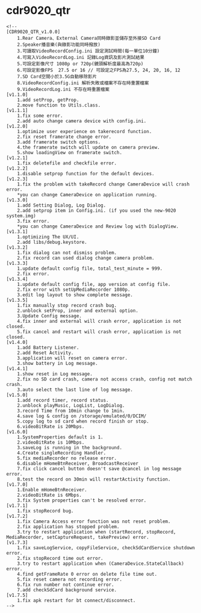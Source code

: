 # cdr9020_qtr
    <!--
    [CDR9020_QTR_v1.0.0]
        1.Rear Camera、External Camera同時錄影並儲存至外接SD Card
        2.Speaker播音樂(與錄影功能同時撥放)
        3.可讀取VideoRecordConfig.ini 設定測試時間(每一單位10分鐘)
        4.可寫入VideoRecordLog.ini 記錄Log資訊及影片測試結果
        5.可設定影像尺寸 1080p or 720p(鏡頭解析度最高為720p)
        6.可設定影像FPS  27.5 or 16 // 可設定之FPS為27.5, 24, 20, 16, 12
        7.SD Card空間小於3.5G自動移除影片
        8.VideoRecordConfig.ini 解析失敗或檔案不存在時重置檔案
        9.VideoRecordLog.ini 不存在時重置檔案
    [v1.1.0]
        1.add setProp, getProp.
        2.move function to Utils.class.
    [v1.1.1]
        1.fix some error.
        2.add auto change camera device with config.ini.
    [v1.2.0]
        1.optimize user experience on takerecord function.
        2.fix reset framerate change error.
        3.add framerate switch options.
        4.the framerate switch will update on camera preview.
        5.show loadingView on framerate switch.
    [v1.2.1]
        1.fix deletefile and checkfile error.
    [v1.2.2]
        1.disable setprop function for the default devices.
    [v1.2.3]
        1.fix the problem with takeRecord change CameraDevice will crash error.
        *you can change CameraDevice on application running.
    [v1.3.0]
        1.add Setting Dialog, Log Dialog.
        2.add setprop item in Config.ini. (if you used the new-9020 system.img)
        3.fix error.
        *you can change CameraDevice and Review log with DialogView.
    [v1.3.1]
        1.optimizing The UX/UI.
        2.add libs/debug.keystore.
    [v1.3.2]
        1.fix dialog can not dismiss problem.
        2.fix record can used dialog change camera problem.
    [v1.3.3]
        1.update default config file, total_test_minute = 999.
        2.fix error.
    [v1.3.4]
        1.update default config file, app version at config file.
        2.fix error with setUpMediaRecorder 1080p.
        3.edit log layout to show complete message.
    [v1.3.5]
        1.fix manually stop record crash bug.
        2.unblock setProp, inner and external option.
        3.Update Config message.
        4.fix inner and external will crash error, application is not closed.
        5.fix cancel and restart will crash error, application is not closed.
    [v1.4.0]
        1.add Battery Listener.
        2.add Reset Activity.
        3.application will reset on camera error.
        3.show battery in Log message.
    [v1.4.1]
        1.show reset in Log message.
        2.fix no SD card crash, camera not access crash, config not match crash.
        3.auto select the last line of log message.
    [v1.5.0]
        1.add record timer, record status.
        2.unblock playMusic, LogList, LogDialog.
        3.record Time from 10min change to 1min.
        4.save log & config on /storage/emulated/0/DCIM/
        5.copy log to sd card when record finish or stop.
        6.videoBitRate is 20Mbps.
    [v1.6.0]
        1.SystemProperties default is 1.
        2.videoBitRate is 10Mbps.
        3.saveLog is running in the background.
        4.Create singleRecording Handler.
        5.fix mediaRecorder no release error.
        6.disable mHomeBtnReceiver, BroadcastReceiver
        7.fix click cancel button doesn't save @cancel in log message error.
        8.test the record on 30min will restartActivity function.
    [v1.7.0]
        1.Enable mHomeBtnReceiver.
        2.videoBitRate is 6Mbps.
        3.fix System properties can't be resolved error.
    [v1.7.1]
        1.fix stopRecord bug.
    [v1.7.2]
        1.fix Camera Access error function was not reset problem.
        2.fix application has stopped problem.
        3.try to restart application when (startRecord, stopRecord, MediaRecorder, setCaptureRequest, takePreview) error.
    [v1.7.3]
        1.fix saveLogService, copyFileService, checkSdCardService shutdown error.
        2.fix stopRecord time out error.
        3.try to restart application when (CameraDevice.StateCallback) error.
        4.find getFrameRate 0 error on delete file time out.
        5.fix reset camera not recording error.
        6.fix run number not continue error.
        7.add checkSdCard background service.
    [v1.7.5]
        1.fix apk restart for bt connect/disconnect.
    -->
